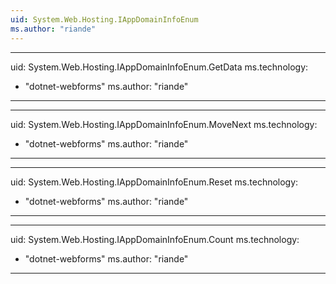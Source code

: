 ```yaml
---
uid: System.Web.Hosting.IAppDomainInfoEnum
ms.author: "riande"
---
```


---
uid: System.Web.Hosting.IAppDomainInfoEnum.GetData
ms.technology: 
  - "dotnet-webforms"
ms.author: "riande"
---

---
uid: System.Web.Hosting.IAppDomainInfoEnum.MoveNext
ms.technology: 
  - "dotnet-webforms"
ms.author: "riande"
---

---
uid: System.Web.Hosting.IAppDomainInfoEnum.Reset
ms.technology: 
  - "dotnet-webforms"
ms.author: "riande"
---

---
uid: System.Web.Hosting.IAppDomainInfoEnum.Count
ms.technology: 
  - "dotnet-webforms"
ms.author: "riande"
---
